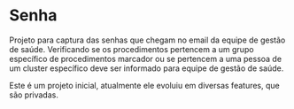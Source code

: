 
# Senha
Projeto para captura das senhas que chegam no email da equipe de gestão de saúde.
Verificando se os procedimentos pertencem a um grupo específico de procedimentos marcador ou se pertencem a uma pessoa de um cluster específico deve ser informado para equipe de gestão de saúde.
 
Este é um projeto inicial, atualmente ele evoluiu em diversas features, que são privadas.

